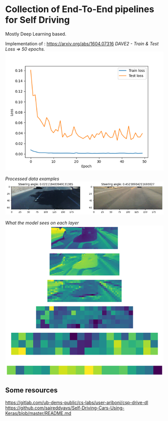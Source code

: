 # Collection of End-To-End pipelines for Self Driving
Mostly Deep Learning based.

Implementation of : https://arxiv.org/abs/1604.07316
*DAVE2 - Train & Test Loss => 50 epochs.*
![](./results/loss_curves_dave2_mark1.png)

*Processed data examples*
![](./results/processed_data.png)

*What the model sees on each layer*
![](./results/what_model_sees.png)

## Some resources
https://gitlab.com/ub-dems-public/cs-labs/user-ariboni/csp-drive-dl
https://github.com/saireddyavs/Self-Driving-Cars-Using-Keras/blob/master/README.md

